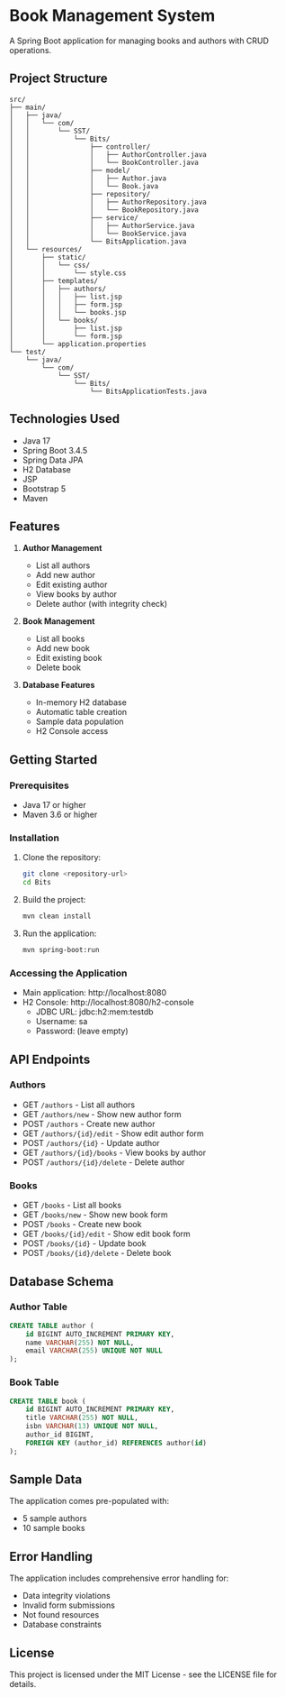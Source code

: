 # Book Management System

A Spring Boot application for managing books and authors with CRUD operations.

## Project Structure

```
src/
├── main/
│   ├── java/
│   │   └── com/
│   │       └── SST/
│   │           └── Bits/
│   │               ├── controller/
│   │               │   ├── AuthorController.java
│   │               │   └── BookController.java
│   │               ├── model/
│   │               │   ├── Author.java
│   │               │   └── Book.java
│   │               ├── repository/
│   │               │   ├── AuthorRepository.java
│   │               │   └── BookRepository.java
│   │               ├── service/
│   │               │   ├── AuthorService.java
│   │               │   └── BookService.java
│   │               └── BitsApplication.java
│   └── resources/
│       ├── static/
│       │   └── css/
│       │       └── style.css
│       ├── templates/
│       │   ├── authors/
│       │   │   ├── list.jsp
│       │   │   ├── form.jsp
│       │   │   └── books.jsp
│       │   └── books/
│       │       ├── list.jsp
│       │       └── form.jsp
│       └── application.properties
└── test/
    └── java/
        └── com/
            └── SST/
                └── Bits/
                    └── BitsApplicationTests.java
```

## Technologies Used

- Java 17
- Spring Boot 3.4.5
- Spring Data JPA
- H2 Database
- JSP
- Bootstrap 5
- Maven

## Features

1. **Author Management**
   - List all authors
   - Add new author
   - Edit existing author
   - View books by author
   - Delete author (with integrity check)

2. **Book Management**
   - List all books
   - Add new book
   - Edit existing book
   - Delete book

3. **Database Features**
   - In-memory H2 database
   - Automatic table creation
   - Sample data population
   - H2 Console access

## Getting Started

### Prerequisites

- Java 17 or higher
- Maven 3.6 or higher

### Installation

1. Clone the repository:
   ```bash
   git clone <repository-url>
   cd Bits
   ```

2. Build the project:
   ```bash
   mvn clean install
   ```

3. Run the application:
   ```bash
   mvn spring-boot:run
   ```

### Accessing the Application

- Main application: http://localhost:8080
- H2 Console: http://localhost:8080/h2-console
  - JDBC URL: jdbc:h2:mem:testdb
  - Username: sa
  - Password: (leave empty)

## API Endpoints

### Authors

- GET `/authors` - List all authors
- GET `/authors/new` - Show new author form
- POST `/authors` - Create new author
- GET `/authors/{id}/edit` - Show edit author form
- POST `/authors/{id}` - Update author
- GET `/authors/{id}/books` - View books by author
- POST `/authors/{id}/delete` - Delete author

### Books

- GET `/books` - List all books
- GET `/books/new` - Show new book form
- POST `/books` - Create new book
- GET `/books/{id}/edit` - Show edit book form
- POST `/books/{id}` - Update book
- POST `/books/{id}/delete` - Delete book

## Database Schema

### Author Table
```sql
CREATE TABLE author (
    id BIGINT AUTO_INCREMENT PRIMARY KEY,
    name VARCHAR(255) NOT NULL,
    email VARCHAR(255) UNIQUE NOT NULL
);
```

### Book Table
```sql
CREATE TABLE book (
    id BIGINT AUTO_INCREMENT PRIMARY KEY,
    title VARCHAR(255) NOT NULL,
    isbn VARCHAR(13) UNIQUE NOT NULL,
    author_id BIGINT,
    FOREIGN KEY (author_id) REFERENCES author(id)
);
```

## Sample Data

The application comes pre-populated with:
- 5 sample authors
- 10 sample books

## Error Handling

The application includes comprehensive error handling for:
- Data integrity violations
- Invalid form submissions
- Not found resources
- Database constraints


## License

This project is licensed under the MIT License - see the LICENSE file for details. 
